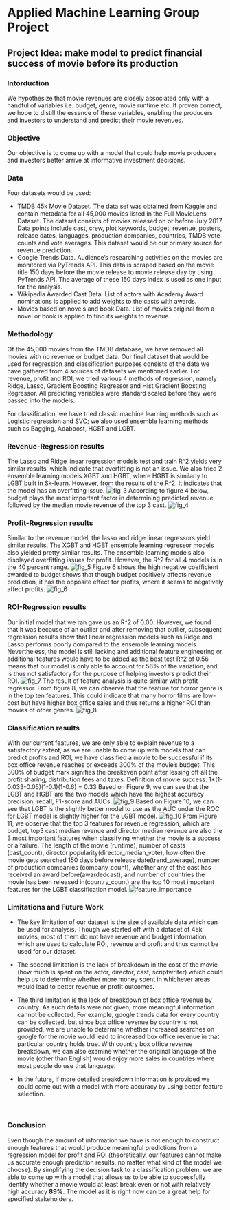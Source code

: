 # Applied Machine Learning Group Project
## Project Idea: make model to predict financial success of movie before its production
### Intorduction
We hypothesize that movie revenues are closely associated only with a handful of variables i.e. budget, genre, movie runtime etc. If proven correct, we hope to distill the essence of these variables, enabling the producers and investors to understand and predict their movie revenues.
### Objective
Our objective is to come up with a model that could help movie producers and investors better arrive at informative investment decisions.
### Data
Four datasets would be used: 

- TMDB 45k Movie Dataset. The data set was obtained from Kaggle  and contain metadata for all 45,000 movies listed in the Full MovieLens Dataset. The dataset consists of movies released on or before July 2017. Data points include cast, crew, plot keywords, budget, revenue, posters, release dates, languages, production companies, countries, TMDB vote counts and vote averages. This dataset would be our primary source for revenue prediction.
- Google Trends Data. Audience’s researching activities on the movies are monitored via PyTrends API.  This data is scraped based on the movie title 150 days before the movie release to movie release day by using PyTrends API. The average of these 150 days index is used as one input for the analysis.
- Wikipedia Awarded Cast Data. List of actors with Academy Award nominations  is applied to add weights to the casts with awards.
- Movies based on novels and book Data. List of movies original from a novel or book  is applied to find its weights to revenue.
### Methodology
Of the 45,000 movies from the TMDB database, we have removed all movies with no revenue or budget data. Our final dataset that would be used for regression and classification purposes consists of the data we have gathered from 4 sources of datasets we mentioned earlier.
For revenue, profit and ROI, we tried various 4 methods of regression, namely Ridge, Lasso, Gradient Boosting Regressor and Hist Gradient Boosting Regressor. All predicting variables were standard scaled before they were passed into the models.

For classification, we have tried classic machine learning methods such as Logistic regression and SVC; we also used ensemble learning methods such as Bagging, Adaboost, HGBT and LGBT.
### Revenue-Regression results
The Lasso and Ridge linear regression models test and train R^2 yields very similar results, which indicate that overfitting is not an issue. We also tried 2 ensemble learning models XGBT and HGBT, where HGBT is similarly to LGBT built in Sk-learn.  However, from the results of the R^2, it indicates that the model has an overfitting issue. 
![fig_3](Figure_3.jpg)
According to figure 4 below, budget plays the most important factor in determining predicted revenue, followed by the median movie revenue of the top 3 cast. 
![fig_4](Figure_4.jpg)
### Profit-Regression results
Similar to the revenue model, the lasso and ridge linear regressors yield similar results. The XGBT and HGBT ensemble learning regressor models also yielded pretty similar results. The ensemble learning models also displayed overfitting issues for profit. However, the R^2 for all 4 models is in the 40 percent range.
![fig_5](Figure_5.jpg)
Figure 6 shows the high negative coefficient awarded to budget shows that though budget positively affects revenue prediction, it has the opposite effect for profits, where it seems to negatively affect profits.
![fig_6](Figure_6.jpg)

### ROI-Regression results
Our initial model that we ran gave us an R^2 of 0.00. However, we found that it was because of an outlier and after removing that outlier, subsequent regression results show that linear regression models such as Ridge and Lasso performs poorly compared to the ensemble learning models. Nevertheless, the model is still lacking and additional feature engineering or additional features would have to be added as the best test R^2 of 0.56 means that our model is only able to account for 56% of the variation, and is thus not satisfactory for the purpose of helping investors predict their ROI.
![fig_7](Figure_7.jpg)
The result of feature analysis is quite similar with profit regressor. From figure 8, we can observe that the feature for horror genre is in the top ten features. This could indicate that many horror films are low-cost but have higher box office sales and thus returns a higher ROI than movies of other genres.
![fig_8](Figure_8.jpg)
### Classification results
With our current features, we are only able to explain revenue to a satisfactory extent, as we are unable to come up with models that can predict profits and ROI, we have classified a movie to be successful if its box office revenue reaches or exceeds 300% of the movie’s budget. This 300% of budget mark signifies the breakeven point after lessing off all the profit sharing, distribution fees and taxes.
Definition of movie success: 1*(1-0.033-0.05)(1-0.1)(1-0.6) = 0.33
Based on Figure 9, we can see that the LGBT and HGBT are the two models which have the highest accuracy precision, recall, F1-score and AUCs.
![fig_9](Figure_9.jpg)
Based on Figure 10, we can see that LGBT is the slightly better model to use as the AUC under the ROC for LGBT model is slightly higher for the LGBT model.
![fig_10](Figure_10.jpg)
From Figure 11, we observe that the top 3 features for revenue regression, which are budget, top3 cast median revenue and director median revenue are also the 3 most important features when classifying whether the movie is a success or a failure. The length of the movie (runtime), number of casts (cast_count), director popularity(director_median_vote), how often the movie gets searched 150 days before release date(trend_average), number of production companies (company_count), whether any of the cast has received an award before(awardedcast), and number of countries the movie has been released in(country_count) are the top 10 most important features for the LGBT classification model.
![feature_importance](Feature_Importance.jpg)
### Limitations and Future Work
- The key limitation of our dataset is the size of available data which can be used for analysis. Though we started off with a dataset of 45k movies, most of them do not have revenue and budget information, which are used to calculate ROI, revenue and profit and thus cannot be used for our dataset.


- The second limitation is the lack of breakdown in the cost of the movie (how much is spent on the actor, director, cast, scriptwriter) which could help us to determine whether more money spent in whichever areas would lead to better revenue or profit outcomes. 
- The third limitation is the lack of breakdown of box office revenue by country. As such details were not given, more meaningful information cannot be collected. For example, google trends data for every country can be collected, but since box office revenue by country is not provided, we are unable to determine whether increased searches on google for the movie would lead to increased box office revenue in that particular country holds true. With country box office revenue breakdown, we can also examine whether the original language of the movie (other than English) would enjoy more sales in countries where most people do use that language.
- In the future, if more detailed breakdown information is provided we could come out with a model with more accuracy by using better feature selection.

 
### Conclusion
Even though the amount of information we have is not enough to construct enough features that would produce meaningful predictions from a regression model for profit and ROI (theoretically, our features cannot make us accurate enough prediction results, no matter what kind of the model we choose). By simplifying the decision task to a classification problem, we are able to come up with a model that allows us to be able to successfully identify whether a movie would at least break even or not with relatively high accuracy **89%**. The model as it is right now can be a great help for specified stakeholders. 
